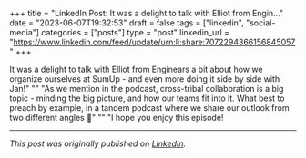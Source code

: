 +++
title = "LinkedIn Post: It was a delight to talk with Elliot from Engin..."
date = "2023-06-07T19:32:53"
draft = false
tags = ["linkedin", "social-media"]
categories = ["posts"]
type = "post"
linkedin_url = "https://www.linkedin.com/feed/update/urn:li:share:7072294366156845057"
+++

It was a delight to talk with Elliot from Enginears a bit about how we organize ourselves at SumUp - and even more doing it side by side with Jan!"
""
"As we mention in the podcast, cross-tribal collaboration is a big topic - minding the big picture, and how our teams fit into it. What best to preach by example, in a tandem podcast where we share our outlook from two different angles 🔭"
""
"I hope you enjoy this episode!

---

*This post was originally published on [LinkedIn](https://www.linkedin.com/in/adrianmoreno/recent-activity/all/).*